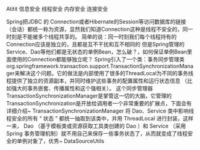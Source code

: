 Atitit 信息安全  线程安全 内存安全 连接安全




Spring把JDBC 的 Connection或者Hibernate的Session等访问数据库的链接（会话）都统一称为资源，显然我们知道Connection这种是线程不安全的，同一时刻是不能被多个线程共享的。
简单的说：同一时刻我们每个线程持有的Connection应该是独立的，且都是互不干扰和互不相同的 
但是Spring管理的Service、Dao等他们都是无状态的单例Bean，怎么破？，如何保证单例Bean里面使用的Connection都能够独立呢？ Spring引入了一个类：事务同步管理类org.springframework.transaction.support.TransactionSynchronizationManager来解决这个问题。它的做法是内部使用了很多的ThreadLocal为不同的事务线程提供了独立的资源副本，并同时维护这些事务的配置属性和运行状态信息 （比如强大的事务嵌套、传播属性和这个强相关）。
这个同步管理器TransactionSynchronizationManager是掌管这一切的大脑，它管理的TransactionSynchronization是开放给调用者一个非常重要的扩展点，下面会有详细介绍~
TransactionSynchronizationManager 将 Dao、Service 类中影响线程安全的所有 “ 状态 ” 都统一抽取到该类中，并用 ThreadLocal 进行封装，这样一来， Dao （基于模板类或资源获取工具类创建的 Dao ）和 Service （采用 Spring 事务管理机制）就不用自己来保存一些事务状态了，从而就变成了线程安全的单例对象了，优秀~
DataSourceUtils

